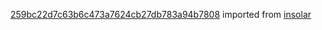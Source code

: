 [259bc22d7c63b6c473a7624cb27db783a94b7808](https://github.com/insolar/insolar/commit/259bc22d7c63b6c473a7624cb27db783a94b7808) imported from [insolar](https://github.com/insolar/insolar)
